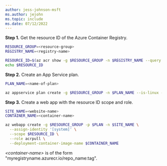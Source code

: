 ```yaml
---
author: jess-johnson-msft
ms.author: jejohn
ms.topic: include
ms.date: 07/12/2022
---
```


**Step 1.** Get the resource ID of the Azure Container Registry.

```bash
RESOURCE_GROUP=<resource-group>
REGISTRY_NAME=<registry-name>

RESOURCE_ID=$(az acr show -g $RESOURCE_GROUP -n $REGISTRY_NAME --query id --output tsv)
echo $RESOURCE_ID
```

**Step 2.** Create an App Service plan.

```bash
PLAN_NAME=<name-of-plan>

az appservice plan create -g $RESOURCE_GROUP -n $PLAN_NAME --is-linux --sku F1 --number-of-workers 1
```

**Step 3.** Create a web app with the resource ID scope and role.

```bash
SITE_NAME=<website-name>
CONTAINER_NAME=<container-name>

az webapp create -g $RESOURCE_GROUP -p $PLAN -n $SITE_NAME \
  --assign-identity '[system]' \
  --scope $RESOURCE_ID \
  --role acrpull \
  --deployment-container-image-name $CONTAINER_NAME 
```

*\<container-name>* is of the form "myregistryname.azurecr.io/repo_name:tag".
